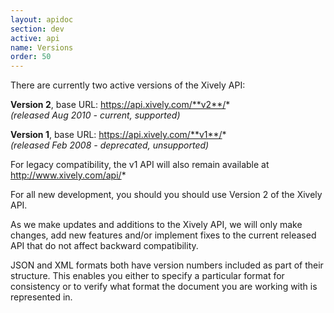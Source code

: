 ```yaml
---
layout: apidoc
section: dev
active: api
name: Versions
order: 50
---
```


There are currently two active versions of the Xively API:

**Version 2**, base URL: https://api.xively.com/**v2**/* 
<br>_(released Aug 2010 - current, supported)_

**Version 1**, base URL: https://api.xively.com/**v1**/*
<br>_(released Feb 2008 - deprecated, unsupported)_

For legacy compatibility, the v1 API will also remain available at http://www.xively.com/api/* 

For all new development, you should you should use Version 2 of the Xively API.

As we make updates and additions to the Xively API, we will only make changes, add new features and/or implement fixes to the current released API that do not affect backward compatibility.

JSON and XML formats both have version numbers included as part of their structure. This enables you either to specify a particular format for consistency or to verify what format the document you are working with is represented in.


